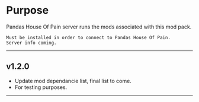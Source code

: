 # Purpose

Pandas House Of Pain server runs the mods associated with this mod pack.

```
Must be installed in order to connect to Pandas House Of Pain.
Server info coming.
```

***

## v1.2.0
- Update mod dependancie list, final list to come.
- For testing purposes.
***